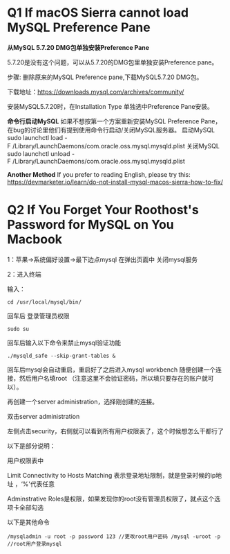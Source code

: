 # Q1 If macOS Sierra cannot load MySQL Preference Pane

**从MySQL 5.7.20 DMG包单独安装Preference Pane**

5.7.20是没有这个问题，可以从5.7.20的DMG包里单独安装Preference pane。

步骤:
删除原来的MySQL Preference pane,下载MySQL5.7.20 DMG包。

下载地址：https://downloads.mysql.com/archives/community/

安装MySQL5.7.20时，在Installation Type 单独选中Preference Pane安装。

**命令行启动MySQL**
如果不想按第一个方案重新安装MySQL Preference Pane，在bug的讨论里他们有提到使用命令行启动/关闭MySQL服务器。
启动MySQL
sudo launchctl load -F /Library/LaunchDaemons/com.oracle.oss.mysql.mysqld.plist
关闭MySQL
sudo launchctl unload -F /Library/LaunchDaemons/com.oracle.oss.mysql.mysqld.plist

**Another Method**
If you prefer to reading English, please try this:
https://devmarketer.io/learn/do-not-install-mysql-macos-sierra-how-to-fix/


# Q2 If You Forget Your Roothost's Password for MySQL on You Macbook

1：苹果->系统偏好设置->最下边点mysql 在弹出页面中 关闭mysql服务

2：进入终端

输入：

``cd /usr/local/mysql/bin/``

回车后 登录管理员权限

``sudo su``

回车后输入以下命令来禁止mysql验证功能

``./mysqld_safe --skip-grant-tables &``

回车后mysql会自动重启，重启好了之后进入mysql workbench 随便创建一个连接，然后用户名填root （注意这里不会验证密码，所以填只要存在的账户就可以）。

再创建一个server administration，选择刚创建的连接。

双击server administration

左侧点击security，右侧就可以看到所有用户权限表了，这个时候想怎么干都行了

以下是部分说明：

用户权限表中

Limit Connectivity to Hosts Matching 表示登录地址限制，就是登录时候的ip地址 ，‘%'代表任意

Adminstrative Roles是权限，如果发现你的root没有管理员权限了，就点这个选项卡全部勾选

以下是其他命令

``/mysqladmin -u root -p password 123 //更改root用户密码
  /mysql -uroot -p //root用户登录mysql``



